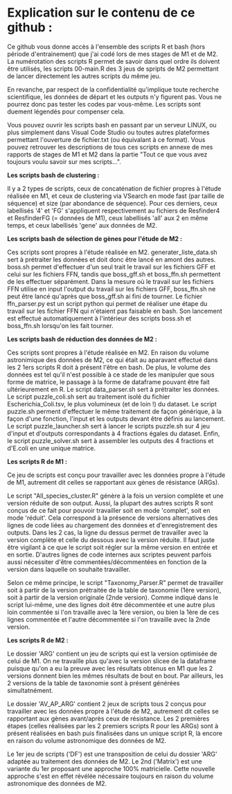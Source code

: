 # Explication sur le contenu de ce github :

Ce github vous donne accès à l'ensemble des scripts R et bash (hors période d'entrainement) que j'ai codé lors de mes stages de M1 et de M2. La numérotation des scripts R permet de savoir dans quel ordre ils doivent être utilisés, les scripts 00-main.R des 3 jeus de spripts de M2 permettant de lancer directement les autres scripts du même jeu.

En revanche, par respect de la confidentialité qu'implique toute recherche scientifique, les données de départ et les outputs n'y figurent pas. Vous ne pourrez donc pas tester les codes par vous-même. Les scripts sont duement légendés pour compenser cela. 

Vous pouvez ouvrir les scripts bash en passant par un serveur LINUX, ou plus simplement dans Visual Code Studio ou toutes autres plateformes permettant l'ouverture de fichier.txt (ou équivalant à ce format). 
Vous pouvez retrouver les descriptions de tous ces scripts en annexe de mes rapports de stages de M1 et M2 dans la partie "Tout ce que vous avez toujours voulu savoir sur mes scripts...".

**Les scripts bash de clustering :**

Il y a 2 types de scripts, ceux de concaténation de fichier propres à l'étude réalisée en M1, et ceux de clustering via VSearch en mode fast (par taille de séquence) et size (par abondance de séquence). Pour ces derniers, ceux labellisés '4' et 'FG' s'appliquent respectivement au fichiers de Resfinder4 et ResfinderFG (= données de M1), ceux labellisés 'all' aux 2 en même temps, et ceux labellisés 'gene' aux données de M2.

**Les scripts bash de sélection de gènes pour l'étude de M2 :**

Ces scripts sont propres à l'étude réalisée en M2. generater_liste_data.sh sert à prétraiter les données et doit donc être lancé en amont des autres. boss.sh permet d'effectuer d'un seul trait le travail sur les fichiers GFF et celui sur les fichiers FFN, tandis que boss_gff.sh et boss_ffn.sh permettent de les effectuer séparément. Dans la mesure où le travail sur les fichiers FFN utilise en input l'output du travail sur les fichiers GFF, boss_ffn.sh ne peut être lancé qu'après que boss_gff.sh ai fini de tourner. Le fichier ffn_parser.py est un script python qui permet de réaliser une étape du travail sur les fichier FFN qui n'étaient pas faisable en bash. Son lancement est effectué automatiquement à l'intérieur des scripts boss.sh et boss_ffn.sh lorsqu'on les fait tourner.

**Les scripts bash de réduction des données de M2 :**

Ces scripts sont propres à l'étude réalisée en M2. En raison du volume astronimique des données de M2, ce qui était au aparavant effectué dans les 2 1ers scripts R doit à présent l'être en bash. De plus, le volume des données est tel qu'il n'est possible à ce stade de les manipuler que sous forme de matrice, le passage à la forme de dataframe pouvant être fait ultérieurement en R. Le script data_parser.sh sert à prétraiter les données. Le script puzzle_coli.sh sert au traitement isolé du fichier Escherichia_Coli.tsv, le plus volumineux (et de loin !) du dataset. Le script puzzle.sh perment d'effectuer le même traitement de façon générique, à la façon d'une fonction, l'input et les outputs devant être définis au lancement. Le script puzzle_launcher.sh sert à lancer le scripts puzzle.sh sur 4 jeu d'input et d'outputs correspondants à 4 fractions égales du dataset. Enfin, le script puzzle_solver.sh sert à assembler les outputs des 4 fractions et d'E.coli en une unique matrice.

**Les scripts R de M1 :**

Ce jeu de scripts est conçu pour travailler avec les données propre à l'étude de M1, autrement dit celles se rapportant aux gènes de résistance (ARGs).

Le script "All_species_cluster.R" génère à la fois un version complète et une version réduite de son output. Aussi, la plupart des autres scripts R sont conçus de ce fait pour pouvoir travailler soit en mode 'complet', soit en mode 'réduit'. Cela correspond à la présence de versions alternatives des lignes de code liées au chargement des données et d'enregistrement des outputs. Dans les 2 cas, la ligne du dessus permet de travailler avec la version complète et celle du dessous avec la version réduite. Il faut juste être vigilant à ce que le script soit régler sur la même version en entrée et en sortie. D'autres lignes de code internes aux scriptes peuvent parfois aussi nécessiter d'être commentées/décommentées en fonction de la version dans laquelle on souhaite travailler.

Selon ce même principe, le script "Taxonomy_Parser.R" permet de travailler soit à partir de la version prétraitée de la table de taxonomie (1ère version), soit à partir de la version originale (2nde version). Comme indiqué dans le script lui-même, une des lignes doit être décommentée et une autre plus loin commentée si l'on travaille avec la 1ère version, ou bien la 1ère de ces lignes commentée et l'autre décommentée si l'on travaille avec la 2nde version.

**Les scripts R de M2 :**

Le dossier 'ARG' contient un jeu de scripts qui est la version optimisée de celui de M1. On ne travaille plus qu'avec la version slicee de la dataframe puisque qu'on a eu la preuve avec les résultats obtenus en M1 que les 2 versions donnent bien les mêmes résultats de bout en bout. Par ailleurs, les 2 versions de la table de taxonomie sont à présent générées simultatnément. 

Le dossier 'AV_AP_ARG' contient 2 jeux de scripts tous 2 conçus pour travailler avec les données propre à l'étude de M2, autrement dit celles se rapportant aux gènes avant/après ceux de résistance. Les 2 premières étapes (celles réalisées par les 2 premiers scripts R pour les ARGs) sont à présent réalisées en bash puis finalisées dans un unique script R, là encore en raison du volume astronomique des données de M2. 

Le 1er jeu de scripts ('DF') est une transposition de celui du dossier 'ARG' adaptée au traitement des données de M2. Le 2nd ('Matrix') est une variante du 1er proposant une approche 100% matricielle. Cette nouvelle approche s'est en effet révélée nécessaire toujours en raison du volume astronomique des données de M2.
